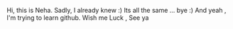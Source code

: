 Hi, this is Neha. 
Sadly, I already knew :)
Its all the same ... 
bye :)
And yeah , I'm trying to learn github.
Wish me Luck , See ya 
